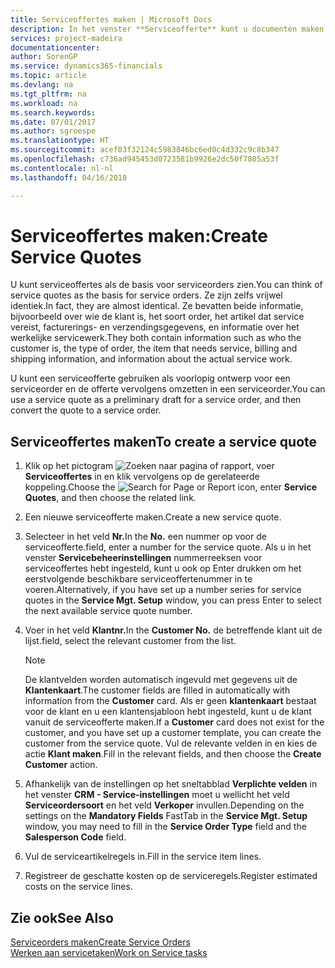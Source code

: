```yaml
---
title: Serviceoffertes maken | Microsoft Docs
description: In het venster **Serviceofferte** kunt u documenten maken waarin u op aanvraag van de klant voor serviceartikelen gegevens invoert over een service, als bijvoorbeeld herstel en onderhoud. U kunt een serviceofferte gebruiken als voorlopig ontwerp voor een serviceorder en de offerte vervolgens omzetten in een serviceorder.
services: project-madeira
documentationcenter: 
author: SorenGP
ms.service: dynamics365-financials
ms.topic: article
ms.devlang: na
ms.tgt_pltfrm: na
ms.workload: na
ms.search.keywords: 
ms.date: 07/01/2017
ms.author: sgroespe
ms.translationtype: HT
ms.sourcegitcommit: acef03f32124c5983846bc6ed0c4d332c9c8b347
ms.openlocfilehash: c736ad945453d0723581b9926e2dc50f7805a53f
ms.contentlocale: nl-nl
ms.lasthandoff: 04/16/2018

---
```

# <a name="create-service-quotes"></a><span data-ttu-id="44358-104">Serviceoffertes maken:</span><span class="sxs-lookup"><span data-stu-id="44358-104">Create Service Quotes</span></span>
<span data-ttu-id="44358-105">U kunt serviceoffertes als de basis voor serviceorders zien.</span><span class="sxs-lookup"><span data-stu-id="44358-105">You can think of service quotes as the basis for service orders.</span></span> <span data-ttu-id="44358-106">Ze zijn zelfs vrijwel identiek.</span><span class="sxs-lookup"><span data-stu-id="44358-106">In fact, they are almost identical.</span></span> <span data-ttu-id="44358-107">Ze bevatten beide informatie, bijvoorbeeld over wie de klant is, het soort order, het artikel dat service vereist, facturerings- en verzendingsgegevens, en informatie over het werkelijke servicewerk.</span><span class="sxs-lookup"><span data-stu-id="44358-107">They both contain information such as who the customer is, the type of order, the item that needs service, billing and shipping information, and information about the actual service work.</span></span>
 
<span data-ttu-id="44358-108">U kunt een serviceofferte gebruiken als voorlopig ontwerp voor een serviceorder en de offerte vervolgens omzetten in een serviceorder.</span><span class="sxs-lookup"><span data-stu-id="44358-108">You can use a service quote as a preliminary draft for a service order, and then convert the quote to a service order.</span></span>  
  
## <a name="to-create-a-service-quote"></a><span data-ttu-id="44358-109">Serviceoffertes maken</span><span class="sxs-lookup"><span data-stu-id="44358-109">To create a service quote</span></span>  
1. <span data-ttu-id="44358-110">Klik op het pictogram ![Zoeken naar pagina of rapport](media/ui-search/search_small.png "pictogram Zoeken naar pagina of rapport"), voer **Serviceoffertes** in en klik vervolgens op de gerelateerde koppeling.</span><span class="sxs-lookup"><span data-stu-id="44358-110">Choose the ![Search for Page or Report](media/ui-search/search_small.png "Search for Page or Report icon") icon, enter **Service Quotes**, and then choose the related link.</span></span>  
2. <span data-ttu-id="44358-111">Een nieuwe serviceofferte maken.</span><span class="sxs-lookup"><span data-stu-id="44358-111">Create a new service quote.</span></span>  
3. <span data-ttu-id="44358-112">Selecteer in het veld **Nr.**</span><span class="sxs-lookup"><span data-stu-id="44358-112">In the **No.**</span></span> <span data-ttu-id="44358-113">een nummer op voor de serviceofferte.</span><span class="sxs-lookup"><span data-stu-id="44358-113">field, enter a number for the service quote.</span></span> <span data-ttu-id="44358-114">Als u in het venster **Servicebeheerinstellingen** nummerreeksen voor serviceoffertes hebt ingesteld, kunt u ook op Enter drukken om het eerstvolgende beschikbare serviceoffertenummer in te voeren.</span><span class="sxs-lookup"><span data-stu-id="44358-114">Alternatively, if you have set up a number series for service quotes in the **Service Mgt. Setup** window, you can press Enter to select the next available service quote number.</span></span>  
4. <span data-ttu-id="44358-115">Voer in het veld **Klantnr.**</span><span class="sxs-lookup"><span data-stu-id="44358-115">In the **Customer No.**</span></span>  <span data-ttu-id="44358-116">de betreffende klant uit de lijst.</span><span class="sxs-lookup"><span data-stu-id="44358-116">field, select the relevant customer from the list.</span></span>  

   > [!Note]  
   >  <span data-ttu-id="44358-117">De klantvelden worden automatisch ingevuld met gegevens uit de **Klantenkaart**.</span><span class="sxs-lookup"><span data-stu-id="44358-117">The customer fields are filled in automatically with information from the **Customer** card.</span></span> <span data-ttu-id="44358-118">Als er geen **klantenkaart** bestaat voor de klant en u een klantensjabloon hebt ingesteld, kunt u de klant vanuit de serviceofferte maken.</span><span class="sxs-lookup"><span data-stu-id="44358-118">If a **Customer** card does not exist for the customer, and you have set up a customer template, you can create the customer from the service quote.</span></span> <span data-ttu-id="44358-119">Vul de relevante velden in en kies de actie **Klant maken**.</span><span class="sxs-lookup"><span data-stu-id="44358-119">Fill in the relevant fields, and then choose the **Create Customer** action.</span></span>  
  
5. <span data-ttu-id="44358-120">Afhankelijk van de instellingen op het sneltabblad **Verplichte velden** in het venster **CRM - Service-instellingen** moet u wellicht het veld **Serviceordersoort** en het veld **Verkoper** invullen.</span><span class="sxs-lookup"><span data-stu-id="44358-120">Depending on the settings on the **Mandatory Fields** FastTab in the **Service Mgt. Setup** window, you may need to fill in the **Service Order Type** field and the **Salesperson Code** field.</span></span>  
6. <span data-ttu-id="44358-121">Vul de serviceartikelregels in.</span><span class="sxs-lookup"><span data-stu-id="44358-121">Fill in the service item lines.</span></span>  
7. <span data-ttu-id="44358-122">Registreer de geschatte kosten op de serviceregels.</span><span class="sxs-lookup"><span data-stu-id="44358-122">Register estimated costs on the service lines.</span></span>  
  
## <a name="see-also"></a><span data-ttu-id="44358-123">Zie ook</span><span class="sxs-lookup"><span data-stu-id="44358-123">See Also</span></span>  
[<span data-ttu-id="44358-124">Serviceorders maken</span><span class="sxs-lookup"><span data-stu-id="44358-124">Create Service Orders</span></span>](service-how-to-create-service-orders.md)  
[<span data-ttu-id="44358-125">Werken aan servicetaken</span><span class="sxs-lookup"><span data-stu-id="44358-125">Work on Service tasks</span></span>](service-how-to-work-on-service-tasks.md)  

 
